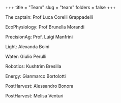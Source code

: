 +++
title = "Team"
slug = "team"
folders = false
+++


The captain: Prof Luca Corelli Grappadelli

EcoPhysiology: Prof Brunella Morandi

PrecisionAg: Prof. Luigi Manfrini

Light: Alexanda Boini

Water: Giulio Perulli

Robotics: Kushtrim Bresilla

Energy: Gianmarco Bortolotti

PostHarvest: Alessandro Bonora

PostHarvest: Melisa Venturi
